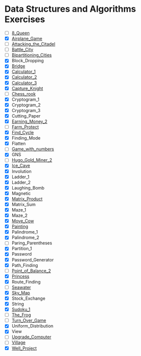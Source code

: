 # Data Structures and Algorithms Exercises

- [ ] [8_Queen](./8_Queen/README.md)
- [x] [Airplane_Game](./Airplane_Game/README.md)
- [ ] [Attacking_the_Citadel](./Attacking_the_Citadel/README.md)
- [ ] [Battle_City](./Battle_City/README.md)
- [ ] [Bipartitioning_Cities](./Bipartitioning_Cities/README.md)
- [x] Block_Dropping
- [x] [Bridge](./Bridge/README_vi.md)
- [x] [Calculator_1](./Calculator_1/README.md)
- [x] [Calculator_2](./Calculator_2/README.md)
- [x] [Calculator_3](./Calculator_3/README.md)
- [x] [Capture_Knight](./Capture_Knight/README.md)
- [ ] [Chess_rook](./Chess_rook/README.md)
- [x] Cryptogram_1
- [x] Cryptogram_2
- [x] Cryptogram_3
- [x] Cutting_Paper
- [x] [Earning_Money_2](./Earning_Money_2/README.md)
- [ ] [Farm_Protect](./Farm_Protect/README_vi.md)
- [x] [Find_Cycle](./Find_Cycle/README.md)
- [x] Finding_Mode
- [x] Flatten
- [ ] [Game_with_numbers](./Game_with_numbers/README.md)
- [x] GNS
- [ ] [Hugo_Gold_Miner_2](./Hugo_Gold_Miner_2/README_vi.md)
- [x] [Ice_Cave](./Ice_Cave/README.md)
- [x] Involution
- [x] Ladder_1
- [x] Ladder_2
- [x] Laughing_Bomb
- [x] Magnetic
- [x] [Matrix_Product](./Matrix_Product/README.md)
- [x] Matrix_Sum
- [x] Maze_1
- [x] Maze_2
- [x] [Move_Cow](./Move_Cow/README.md)
- [x] [Painting](./Painting/README.md)
- [x] Palindrome_1
- [x] Palindrome_2
- [ ] Paring_Parentheses
- [x] Partition_1
- [x] Password
- [x] Password_Generator
- [x] Path_Finding
- [ ] [Point_of_Balance_2](./Point_of_Balance_2/README.md)
- [x] [Princess](./Princess/README.md)
- [x] Route_Finding
- [ ] [Seawater](./Seawater/README.md)
- [x] [Sky_Map](./Sky_Map/README.md)
- [x] Stock_Exchange
- [x] String
- [x] [Sudoku_1](./Sudoku_1/README.md)
- [ ] [The_Frog](./The_Frog/README.md)
- [ ] [Turn_Over_Game](./Turn_Over_Game/README.md)
- [x] Uniform_Distribution
- [x] View
- [ ] [Upgrade_Computer](./Upgrade_Computer/README.md)
- [ ] [Village](./Village/README.md)
- [x] [Well_Project](./Well_Project/README.md)
